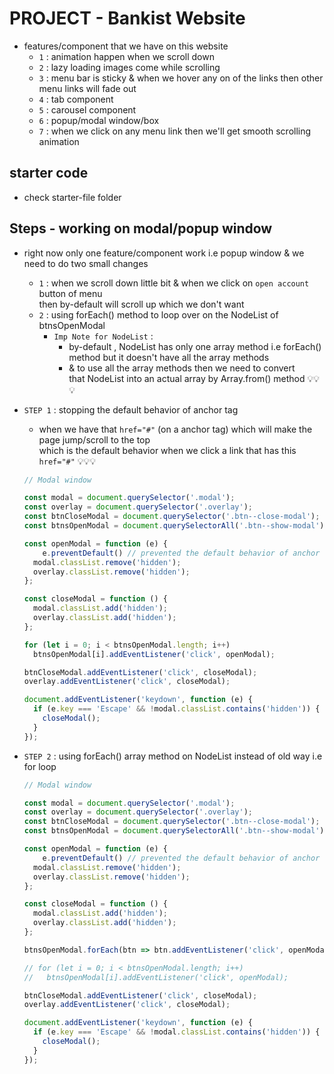 # PROJECT - Bankist Website

- features/component that we have on this website
    - `1` : animation happen when we scroll down
    - `2` : lazy loading images come while scrolling 
    - `3` : menu bar is sticky & when we hover any on of the links then other menu links will fade out 
    - `4` : tab component
    - `5` : carousel component
    - `6` : popup/modal window/box
    - `7` : when we click on any menu link then we'll get smooth scrolling animation 
 
## starter code 

- check starter-file folder

## Steps - working on modal/popup window

- right now only one feature/component work i.e popup window & we need to do two small changes
    - `1` : when we scroll down little bit & when we click on `open account` button of menu <br>
        then by-default will scroll up which we don't want 
    - `2` : using forEach() method to loop over on the NodeList of btnsOpenModal
        - `Imp Note for NodeList` : 
            - by-default , NodeList has only one array method i.e forEach() method but it doesn't have all the array methods
            - & to use all the array methods then we need to convert <br>
                that NodeList into an actual array by Array.from() method 💡💡💡

- `STEP 1` : stopping the default behavior of anchor tag
    - when we have that `href="#"` (on a anchor tag) which will make the page jump/scroll to the top <br>
        which is the default behavior when we click a link that has this `href="#"` 💡💡💡
    ```js
    // Modal window

    const modal = document.querySelector('.modal');
    const overlay = document.querySelector('.overlay');
    const btnCloseModal = document.querySelector('.btn--close-modal');
    const btnsOpenModal = document.querySelectorAll('.btn--show-modal');

    const openModal = function (e) {
        e.preventDefault() // prevented the default behavior of anchor tag
      modal.classList.remove('hidden');
      overlay.classList.remove('hidden');
    };

    const closeModal = function () {
      modal.classList.add('hidden');
      overlay.classList.add('hidden');
    };

    for (let i = 0; i < btnsOpenModal.length; i++)
      btnsOpenModal[i].addEventListener('click', openModal);

    btnCloseModal.addEventListener('click', closeModal);
    overlay.addEventListener('click', closeModal);

    document.addEventListener('keydown', function (e) {
      if (e.key === 'Escape' && !modal.classList.contains('hidden')) {
        closeModal();
      }
    });
    ```

- `STEP 2` : using forEach() array method on NodeList instead of old way i.e for loop
    ```js
    // Modal window

    const modal = document.querySelector('.modal');
    const overlay = document.querySelector('.overlay');
    const btnCloseModal = document.querySelector('.btn--close-modal');
    const btnsOpenModal = document.querySelectorAll('.btn--show-modal');

    const openModal = function (e) {
        e.preventDefault() // prevented the default behavior of anchor tag
      modal.classList.remove('hidden');
      overlay.classList.remove('hidden');
    };

    const closeModal = function () {
      modal.classList.add('hidden');
      overlay.classList.add('hidden');
    };

    btnsOpenModal.forEach(btn => btn.addEventListener('click', openModal))

    // for (let i = 0; i < btnsOpenModal.length; i++)
    //   btnsOpenModal[i].addEventListener('click', openModal);

    btnCloseModal.addEventListener('click', closeModal);
    overlay.addEventListener('click', closeModal);

    document.addEventListener('keydown', function (e) {
      if (e.key === 'Escape' && !modal.classList.contains('hidden')) {
        closeModal();
      }
    });
    ```
